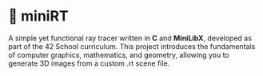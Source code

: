 # 🎨 **miniRT**  

A simple yet functional ray tracer written in **C** and **MiniLibX**, developed as part of the 42 School curriculum.
This project introduces the fundamentals of computer graphics, mathematics, and geometry, allowing you to generate 3D images from a custom .rt scene file.
